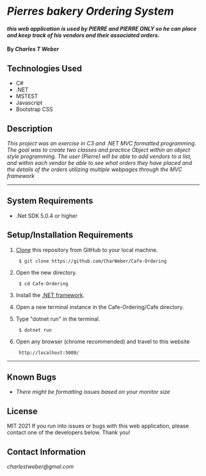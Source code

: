 # _Pierres bakery Ordering System_

#### _this web application is used by PIERRE and PIERRE ONLY so he can place and keep track of his vendors and their associated orders._

#### By _**Charles T Weber**_

## Technologies Used

* C#
* .NET
* MSTEST
* Javascript
* Bootstrap CSS

## Description

_This project was an exercise in C3 and .NET MVC formatted programming. The goal was to create two classes and practice Object within an object style programming. The user (Pierre) will be able to add vendors to a list, and within each vendor be able to see what orders they have placed and the details of the orders utilizing multiple webpages through the MVC framework_

<hr>

## System Requirements

* .Net SDK 5.0.4 or higher

## Setup/Installation Requirements

1. [Clone](https://docs.github.com/en/github/creating-cloning-and-archiving-repositories/cloning-a-repository-from-github/cloning-a-repository) this repository from GitHub to your local machine.

        $ git clone https://github.com/CharWeber/Cafe-Ordering

2. Open the new directory.

        $ cd Cafe-Ordering


3. Install the [.NET framework](https://docs.microsoft.com/en-us/dotnet/core/install/windows?tabs=net50).


4. Open a new terminal instance in the Cafe-Ordering/Cafe directory.

5. Type "dotnet run" in the terminal.

        $ dotnet run

6. Open any browser (chrome recommended) and travel to this website

        http://localhost:5000/

<hr>

## Known Bugs

* _There might be formatting issues based on your monitor size_

## License

MIT 2021
If you run into issues or bugs with this web application, please contact one of the developers below. Thank you!

## Contact Information

_charlestweber@gmal.com_